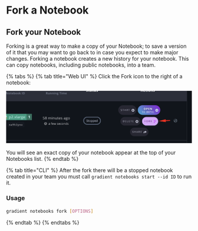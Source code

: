# Fork a Notebook

## Fork your Notebook

Forking is a great way to make a copy of your Notebook; to save a version of it that you may want to go back to in case you expect to make major changes.  Forking a notebook creates a new history for your notebook.
  This can copy notebooks, including public notebooks, into a team.
  

{% tabs %}
{% tab title="Web UI" %}
Click the Fork icon to the right of a notebook:

![](../../.gitbook/assets/image%20%2878%29.png)

You will see an exact copy of your notebook appear at the top of your Notebooks list.
{% endtab %}

{% tab title="CLI" %}
After the fork there will be a stopped notebook created in your team you must call `gradient notebooks start --id ID` to run it.

### Usage

```bash
gradient notebooks fork [OPTIONS]
```
{% endtab %}
{% endtabs %}



